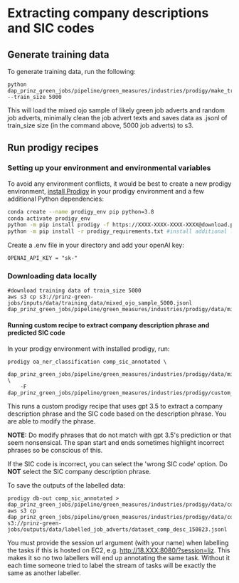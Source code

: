# Extracting company descriptions and SIC codes

## Generate training data

To generate training data, run the following:

```
python dap_prinz_green_jobs/pipeline/green_measures/industries/prodigy/make_training_data.py --train_size 5000
```

This will load the mixed ojo sample of likely green job adverts and random job adverts, minimally clean the job advert texts and saves data as .jsonl of train_size size (in the command above, 5000 job adverts) to s3.

## Run prodigy recipes

### Setting up your environment and environmental variables

To avoid any environment conflicts, it would be best to create a new prodigy environment, [install Prodigy](https://prodi.gy/docs/install) in your prodigy environment and a few additional Python dependencies:

```bash
conda create --name prodigy_env pip python=3.8
conda activate prodigy_env
python -m pip install prodigy -f https://XXXX-XXXX-XXXX-XXXX@download.prodi.gy
python -m pip install -r prodigy_requirements.txt #install additional langchain and openai libraries
```

Create a .env file in your directory and add your openAI key:

```
OPENAI_API_KEY = "sk-"
```

### Downloading data locally

```
#download training data of train_size 5000
aws s3 cp s3://prinz-green-jobs/inputs/data/training_data/mixed_ojo_sample_5000.jsonl dap_prinz_green_jobs/pipeline/green_measures/industries/prodigy/data/mixed_ojo_sample_5000.jsonl
```

#### Running custom recipe to extract company description phrase and predicted SIC code

In your prodigy environment with installed prodigy, run:

```
prodigy oa_ner_classification comp_sic_annotated \
    dap_prinz_green_jobs/pipeline/green_measures/industries/prodigy/data/mixed_ojo_sample_5000.jsonl \
    -F dap_prinz_green_jobs/pipeline/green_measures/industries/prodigy/custom_openai_recipe.py
```

This runs a custom prodigy recipe that uses gpt 3.5 to extract a company description phrase and the SIC code based on the description phrase. You are able to modify the phrase.

**NOTE:** Do modify phrases that do not match with gpt 3.5's prediction or that seem nonsensical. The span start and ends sometimes highlight incorrect phrases so be conscious of this.

If the SIC code is incorrect, you can select the 'wrong SIC code' option. Do **NOT** select the SIC company description phrase.

To save the outputs of the labelled data:

```
prodigy db-out comp_sic_annotated > dap_prinz_green_jobs/pipeline/green_measures/industries/prodigy/data/company_desc_sic_labelled.jsonl
aws s3 cp dap_prinz_green_jobs/pipeline/green_measures/industries/prodigy/data/company_desc_sic_labelled.jsonl s3://prinz-green-jobs/outputs/data/labelled_job_adverts/dataset_comp_desc_150823.jsonl
```

You must provide the session url argument (with your name) when labelling the tasks if this is hosted on EC2, e.g. http://18.XXX:8080/?session=liz. This makes it so no two labellers will end up annotating the same task. Without it each time someone tried to label the stream of tasks will be exactly the same as another labeller.

